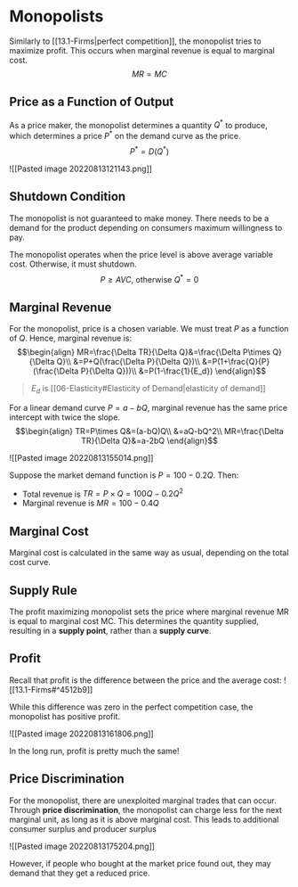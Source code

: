 # Monopolists
Similarly to [[13.1-Firms|perfect competition]], the monopolist tries to maximize profit. This occurs when marginal revenue is equal to marginal cost.
$$MR=MC$$

## Price as a Function of Output
As a price maker, the monopolist determines a quantity $Q^*$ to produce, which determines a price $P^*$ on the demand curve as the price.
$$P^*=D(Q^*)$$

![[Pasted image 20220813121143.png]]

## Shutdown Condition
The monopolist is not guaranteed to make money. There needs to be a demand for the product depending on consumers maximum willingness to pay.

The monopolist operates when the price level is above average variable cost. Otherwise, it must shutdown.
$$P\geq AVC,\ \text{otherwise}\ Q^*=0$$

## Marginal Revenue
For the monopolist, price is a chosen variable. We must treat $P$ as a function of $Q$. Hence, marginal revenue is:
$$\begin{align}
MR=\frac{\Delta TR}{\Delta Q}&=\frac{\Delta P\times Q}{\Delta Q}\\
&=P+Q(\frac{\Delta P}{\Delta Q})\\
&=P(1+\frac{Q}{P}(\frac{\Delta P}{\Delta Q}))\\
&=P(1-\frac{1}{E_d})
\end{align}$$
> $E_d$ is [[06-Elasticity#Elasticity of Demand|elasticity of demand]]

For a linear demand curve $P=a-bQ$, marginal revenue has the same price intercept with twice the slope. 
$$\begin{align}
TR=P\times Q&=(a-bQ)Q\\
&=aQ-bQ^2\\
MR=\frac{\Delta TR}{\Delta Q}&=a-2bQ
\end{align}$$

![[Pasted image 20220813155014.png]]


Suppose the market demand function is $P=100-0.2Q$. Then:
* Total revenue is $TR=P\times Q=100Q-0.2Q^2$
* Marginal revenue is $MR=100-0.4Q$

## Marginal Cost
Marginal cost is calculated in the same way as usual, depending on the total cost curve.

## Supply Rule
The profit maximizing monopolist sets the price where marginal revenue MR is equal to marginal cost MC. This determines the quantity supplied, resulting in a **supply point**, rather than a **supply curve**.

## Profit
Recall that profit is the difference between the price and the average cost:
![[13.1-Firms#^4512b9]]

While this difference was zero in the perfect competition case, the monopolist has positive profit.

![[Pasted image 20220813161806.png]]

In the long run, profit is pretty much the same!

## Price Discrimination
For the monopolist, there are unexploited marginal trades that can occur. Through **price discrimination**, the monopolist can charge less for the next marginal unit, as long as it is above marginal cost. This leads to additional consumer surplus and producer surplus

![[Pasted image 20220813175204.png]]

However, if people who bought at the market price found out, they may demand that they get a reduced price.